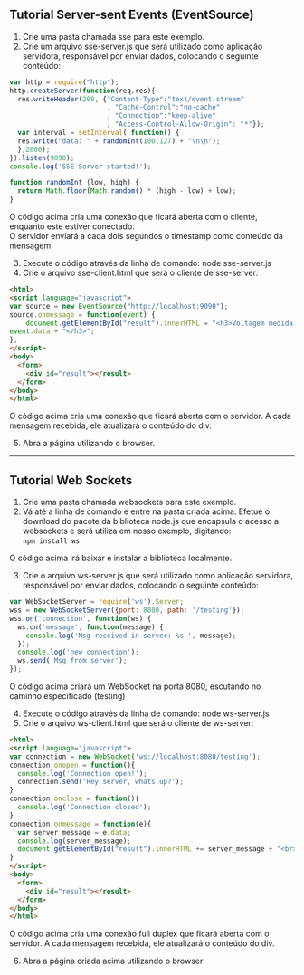 ## Tutorial Server-sent Events (EventSource)  

1. Crie uma pasta chamada sse para este exemplo.  
2. Crie um arquivo sse-server.js que será utilizado como aplicação servidora, responsável por enviar dados, colocando o seguinte conteúdo:
```js
var http = require("http");
http.createServer(function(req,res){
  res.writeHeader(200, {"Content-Type":"text/event-stream"
                        , "Cache-Control":"no-cache"
                        , "Connection":"keep-alive"
                        , "Access-Control-Allow-Origin": "*"});
  var interval = setInterval( function() {
  res.write("data: " + randomInt(100,127) + "\n\n");
  },2000);
}).listen(9090);
console.log('SSE-Server started!');

function randomInt (low, high) {
  return Math.floor(Math.random() * (high - low) + low);
}
```

O código acima cria uma conexão que ficará aberta com o cliente, enquanto este estiver conectado.  
O servidor enviará a cada dois segundos o timestamp como conteúdo da mensagem.  
  
3. Execute o código através da linha de comando: node sse-server.js  
4. Crie o arquivo sse-client.html que será o cliente de sse-server:  
```html
<html>
<script language="javascript">
var source = new EventSource("http://localhost:9090");
source.onmessage = function(event) {
    document.getElementById("result").innerHTML = "<h3>Voltagem medida: " +
event.data + "</h3>";
};
</script>
<body>
  <form>
    <div id="result"></result>
  </form>
</body>
</html>
```

O código acima cria uma conexão que ficará aberta com o servidor. A cada mensagem recebida, ele atualizará o conteúdo do div.  

5. Abra a página utilizando o browser.  

---

## Tutorial Web Sockets  

1. Crie uma pasta chamada websockets para este exemplo.  
2. Vá até a linha de comando e entre na pasta criada acima. Efetue o download do pacote da biblioteca node.js que encapsula o acesso a websockets e será utiliza em nosso exemplo, digitando:  
```npm install ws```  

O código acima irá baixar e instalar a biblioteca localmente.  

3. Crie o arquivo ws-server.js que será utilizado como aplicação servidora, responsável por enviar dados, colocando o seguinte conteúdo:  
```js
var WebSocketServer = require('ws').Server;
wss = new WebSocketServer({port: 8080, path: '/testing'});
wss.on('connection', function(ws) {
  ws.on('message', function(message) {
    console.log('Msg received in server: %s ', message);
  });
  console.log('new connection');
  ws.send('Msg from server');
});
```

O código acima criará um WebSocket na porta 8080, escutando no caminho especificado (testing)  

4. Execute o código através da linha de comando: node ws-server.js  
5. Crie o arquivo ws-client.html que será o cliente de ws-server:  
```html
<html>
<script language="javascript">
var connection = new WebSocket('ws://localhost:8080/testing');
connection.onopen = function(){
  console.log('Connection open!');
  connection.send('Hey server, whats up?');
}
connection.onclose = function(){
  console.log('Connection closed');
}
connection.onmessage = function(e){
  var server_message = e.data;
  console.log(server_message);
  document.getElementById("result").innerHTML += server_message + "<br>";
}
</script>
<body>
  <form>
    <div id="result"></result>
  </form>
</body>
</html>
```

O código acima cria uma conexão full duplex que ficará aberta com o servidor. A cada mensagem recebida, ele atualizará o conteúdo do div.  

6. Abra a página criada acima utilizando o browser  
